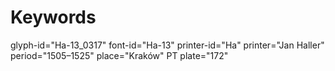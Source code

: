 # Keywords
glyph-id="Ha-13_0317"
font-id="Ha-13"
printer-id="Ha"
printer="Jan Haller"
period="1505–1525"
place="Kraków"
PT plate="172"
